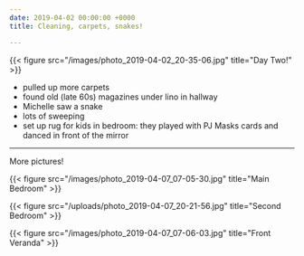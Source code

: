 ```yaml
---
date: 2019-04-02 00:00:00 +0000
title: Cleaning, carpets, snakes!

---
```

{{< figure src="/images/photo_2019-04-02_20-35-06.jpg" title="Day Two!" >}}


* pulled up more carpets
* found old (late 60s) magazines under lino in hallway
* Michelle saw a snake
* lots of sweeping
* set up rug for kids in bedroom: they played with PJ Masks cards and danced in front of the mirror

---

More pictures!

{{< figure src="/images/photo_2019-04-07_07-05-30.jpg" title="Main Bedroom" >}}

{{< figure src="/uploads/photo_2019-04-07_20-21-56.jpg" title="Second Bedroom" >}}

{{< figure src="/images/photo_2019-04-07_07-06-03.jpg" title="Front Veranda" >}}


